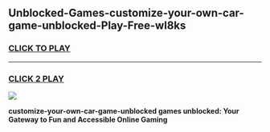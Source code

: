 
## Unblocked-Games-customize-your-own-car-game-unblocked-Play-Free-wl8ks
<h3>
<a href="https://premium76.site?title=customize-your-own-car-game-unblocked&ref=10A">CLICK TO PLAY</a></h3>
<hr>

<h3>
<a href="https://premium76.site?title=customize-your-own-car-game-unblocked&ref=10A">CLICK 2 PLAY</a>
  
</h3>

<a href="https://premium76.site?title=customize-your-own-car-game-unblocked&ref=10A"><img src="https://clearcache.store/games.png"></a>


**customize-your-own-car-game-unblocked games unblocked: Your Gateway to Fun and Accessible Online Gaming**
